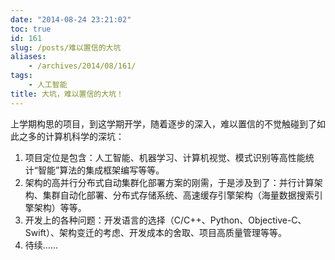 ```yaml
---
date: "2014-08-24 23:21:02"
toc: true
id: 161
slug: /posts/难以置信的大坑
aliases:
    - /archives/2014/08/161/
tags:
    - 人工智能
title: 大坑，难以置信的大坑！
---
```


上学期构思的项目，到这学期开学，随着逐步的深入，难以置信的不觉触碰到了如此之多的计算机科学的深坑：

1. 项目定位是包含：人工智能、机器学习、计算机视觉、模式识别等高性能统计“智能”算法的集成框架编写等等。
2. 架构的高并行分布式自动集群化部署方案的刚需，于是涉及到了：并行计算架构、集群自动化部署、分布式存储系统、高速缓存引擎架构（海量数据搜索引擎架构）等等。
3. 开发上的各种问题：开发语言的选择（C/C++、Python、Objective-C、Swift）、架构变迁的考虑、开发成本的舍取、项目高质量管理等等。
4. 待续……